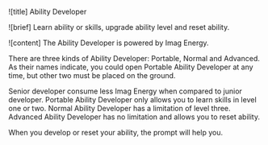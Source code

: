 ![title]
Ability Developer
 
![brief]
Learn ability or skills, upgrade ability level and reset ability.
 
![content]
The Ability Developer is powered by Imag Energy.

There are three kinds of Ability Developer: Portable, Normal and Advanced. As their names indicate, you could open Portable Ability Developer at any time, but other two must be placed on the ground.

Senior developer consume less Imag Energy when compared to junior developer. Portable Ability Developer only allows you to learn skills in level one or two. Normal Ability Developer has a limitation of level three. Advanced Ability Developer has no limitation and allows you to reset ability. 

When you develop or reset your ability, the prompt will help you.

